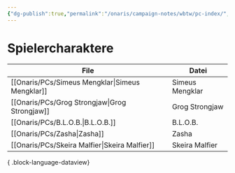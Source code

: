 ```yaml
---
{"dg-publish":true,"permalink":"/onaris/campaign-notes/wbtw/pc-index/","tags":["kampagne/witchlight"]}
---
```



# Spielercharaktere
| File                                               | Datei           |
| -------------------------------------------------- | --------------- |
| [[Onaris/PCs/Simeus Mengklar\|Simeus Mengklar]] | Simeus Mengklar |
| [[Onaris/PCs/Grog Strongjaw\|Grog Strongjaw]]   | Grog Strongjaw  |
| [[Onaris/PCs/B.L.O.B.\|B.L.O.B.]]               | B.L.O.B.        |
| [[Onaris/PCs/Zasha\|Zasha]]                     | Zasha           |
| [[Onaris/PCs/Skeira Malfier\|Skeira Malfier]]   | Skeira Malfier  |

{ .block-language-dataview}